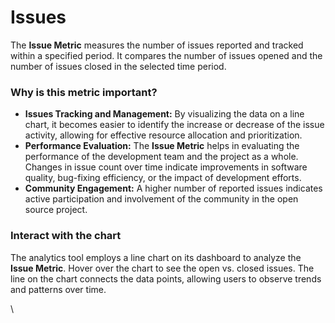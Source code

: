 # Issues

The **Issue Metric** measures the number of issues reported and tracked within a specified period. It compares the number of issues opened and the number of issues closed in the selected time period.

### Why is this metric important?

* **Issues Tracking and Management:** By visualizing the data on a line chart, it becomes easier to identify the increase or decrease of the issue activity, allowing for effective resource allocation and prioritization.
* **Performance Evaluation:** The **Issue Metric** helps in evaluating the performance of the development team and the project as a whole. Changes in issue count over time indicate improvements in software quality, bug-fixing efficiency, or the impact of development efforts.
* **Community Engagement:** A higher number of reported issues indicates active participation and involvement of the community in the open source project.

### Interact with the chart

The analytics tool employs a line chart on its dashboard to analyze the **Issue Metric**. Hover over the chart to see the open vs. closed issues. The line on the chart connects the data points, allowing users to observe trends and patterns over time.

\\
